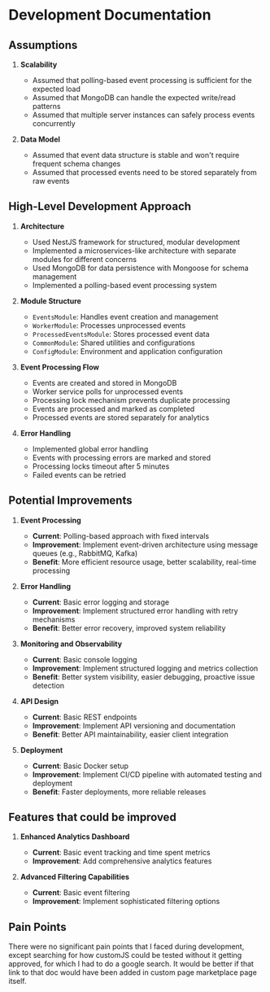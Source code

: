 # Development Documentation

## Assumptions

1. **Scalability**

   - Assumed that polling-based event processing is sufficient for the expected load
   - Assumed that MongoDB can handle the expected write/read patterns
   - Assumed that multiple server instances can safely process events concurrently

2. **Data Model**
   - Assumed that event data structure is stable and won't require frequent schema changes
   - Assumed that processed events need to be stored separately from raw events

## High-Level Development Approach

1. **Architecture**

   - Used NestJS framework for structured, modular development
   - Implemented a microservices-like architecture with separate modules for different concerns
   - Used MongoDB for data persistence with Mongoose for schema management
   - Implemented a polling-based event processing system

2. **Module Structure**

   - `EventsModule`: Handles event creation and management
   - `WorkerModule`: Processes unprocessed events
   - `ProcessedEventsModule`: Stores processed event data
   - `CommonModule`: Shared utilities and configurations
   - `ConfigModule`: Environment and application configuration

3. **Event Processing Flow**

   - Events are created and stored in MongoDB
   - Worker service polls for unprocessed events
   - Processing lock mechanism prevents duplicate processing
   - Events are processed and marked as completed
   - Processed events are stored separately for analytics

4. **Error Handling**
   - Implemented global error handling
   - Events with processing errors are marked and stored
   - Processing locks timeout after 5 minutes
   - Failed events can be retried

## Potential Improvements

1. **Event Processing**

   - **Current**: Polling-based approach with fixed intervals
   - **Improvement**: Implement event-driven architecture using message queues (e.g., RabbitMQ, Kafka)
   - **Benefit**: More efficient resource usage, better scalability, real-time processing

2. **Error Handling**

   - **Current**: Basic error logging and storage
   - **Improvement**: Implement structured error handling with retry mechanisms
   - **Benefit**: Better error recovery, improved system reliability

3. **Monitoring and Observability**

   - **Current**: Basic console logging
   - **Improvement**: Implement structured logging and metrics collection
   - **Benefit**: Better system visibility, easier debugging, proactive issue detection

4. **API Design**

   - **Current**: Basic REST endpoints
   - **Improvement**: Implement API versioning and documentation
   - **Benefit**: Better API maintainability, easier client integration

5. **Deployment**

   - **Current**: Basic Docker setup
   - **Improvement**: Implement CI/CD pipeline with automated testing and deployment
   - **Benefit**: Faster deployments, more reliable releases

## Features that could be improved

1. **Enhanced Analytics Dashboard**

   - **Current**: Basic event tracking and time spent metrics
   - **Improvement**: Add comprehensive analytics features

2. **Advanced Filtering Capabilities**

   - **Current**: Basic event filtering
   - **Improvement**: Implement sophisticated filtering options

## Pain Points

There were no significant pain points that I faced during development, except searching for how customJS could be tested without it getting approved, for which I had to do a google search. It would be better if that link to that doc would have been added in custom page marketplace page itself.
